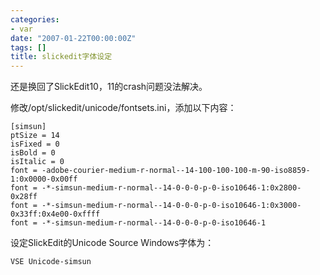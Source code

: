 ```yaml
---
categories:
- var
date: "2007-01-22T00:00:00Z"
tags: []
title: slickedit字体设定
---
```


还是换回了SlickEdit10，11的crash问题没法解决。

修改/opt/slickedit/unicode/fontsets.ini，添加以下内容：

    [simsun]
    ptSize = 14
    isFixed = 0
    isBold = 0
    isItalic = 0
    font = -adobe-courier-medium-r-normal--14-100-100-100-m-90-iso8859-1:0x0000-0x00ff
    font = -*-simsun-medium-r-normal--14-0-0-0-p-0-iso10646-1:0x2800-0x28ff
    font = -*-simsun-medium-r-normal--14-0-0-0-p-0-iso10646-1:0x3000-0x33ff:0x4e00-0xffff
    font = -*-simsun-medium-r-normal--14-0-0-0-p-0-iso10646-1 

设定SlickEdit的Unicode Source Windows字体为：

    VSE Unicode-simsun
